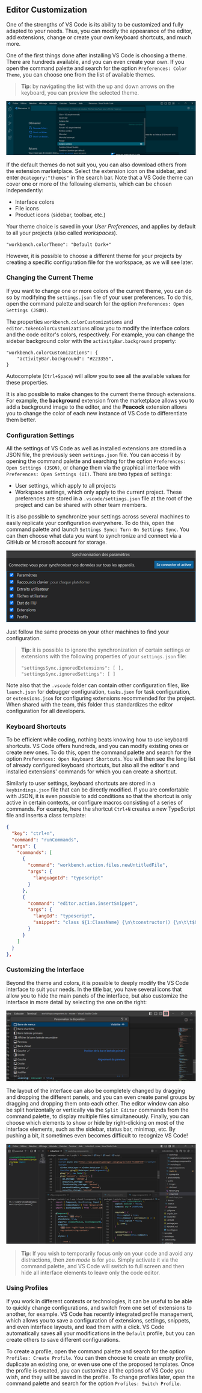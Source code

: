 ## Editor Customization

One of the strengths of VS Code is its ability to be customized and fully adapted to your needs. Thus, you can modify the appearance of the editor, add extensions, change or create your own keyboard shortcuts, and much more.

One of the first things done after installing VS Code is choosing a theme. There are hundreds available, and you can even create your own. If you open the command palette and search for the option `Preferences: Color Theme`, you can choose one from the list of available themes.

> **Tip**: by navigating the list with the up and down arrows on the keyboard, you can preview the selected theme.

![Theme choice](./images/theme.png)

If the default themes do not suit you, you can also download others from the extension marketplace. Select the extension icon on the sidebar, and enter `@category:"themes"` in the search bar. Note that a VS Code theme can cover one or more of the following elements, which can be chosen independently:

- Interface colors
- File icons
- Product icons (sidebar, toolbar, etc.)

Your theme choice is saved in your _User Preferences_, and applies by default to all your projects (also called _workspaces_).

```
"workbench.colorTheme": "Default Dark+"
```

However, it is possible to choose a different theme for your projects by creating a specific configuration file for the workspace, as we will see later.

### Changing the Current Theme

If you want to change one or more colors of the current theme, you can do so by modifying the `settings.json` file of your user preferences. To do this, open the command palette and search for the option `Preferences: Open Settings (JSON)`.

The properties `workbench.colorCustomizations` and `editor.tokenColorCustomizations` allow you to modify the interface colors and the code editor's colors, respectively. For example, you can change the sidebar background color with the `activityBar.background` property:

```
"workbench.colorCustomizations": {
    "activityBar.background": "#223355",
}
```

Autocomplete (`Ctrl+Space`) will allow you to see all the available values for these properties.

It is also possible to make changes to the current theme through extensions. For example, the **background** extension from the marketplace allows you to add a background image to the editor, and the **Peacock** extension allows you to change the color of each new instance of VS Code to differentiate them better.

### Configuration Settings

All the settings of VS Code as well as installed extensions are stored in a JSON file, the previously seen `settings.json` file. You can access it by opening the command palette and searching for the option `Preferences: Open Settings (JSON)`, or change them via the graphical interface with `Preferences: Open Settings (UI)`. There are two types of settings:

- User settings, which apply to all projects
- Workspace settings, which only apply to the current project. These preferences are stored in a `.vscode/settings.json` file at the root of the project and can be shared with other team members.

It is also possible to synchronize your settings across several machines to easily replicate your configuration everywhere. To do this, open the command palette and launch `Settings Sync: Turn On Settings Sync`. You can then choose what data you want to synchronize and connect via a GitHub or Microsoft account for storage.

![Settings Synchronization](./images/settings-sync.png)

Just follow the same process on your other machines to find your configuration.

> **Tip**: it is possible to ignore the synchronization of certain settings or extensions with the following properties of your `settings.json` file:
>
> ```
> "settingsSync.ignoredExtensions": [ ],
> "settingsSync.ignoredSettings": [ ]
> ```

Note also that the `.vscode` folder can contain other configuration files, like `launch.json` for debugger configuration, `tasks.json` for task configuration, or `extensions.json` for configuring extensions recommended for the project. When shared with the team, this folder thus standardizes the editor configuration for all developers.

### Keyboard Shortcuts

To be efficient while coding, nothing beats knowing how to use keyboard shortcuts. VS Code offers hundreds, and you can modify existing ones or create new ones. To do this, open the command palette and search for the option `Preferences: Open Keyboard Shortcuts`. You will then see the long list of already configured keyboard shortcuts, but also all the editor's and installed extensions' commands for which you can create a shortcut.

Similarly to user settings, keyboard shortcuts are stored in a `keybindings.json` file that can be directly modified. If you are comfortable with JSON, it is even possible to add conditions so that the shortcut is only active in certain contexts, or configure macros consisting of a series of commands. For example, here the shortcut `Ctrl+N` creates a new TypeScript file and inserts a class template:

```json
{
  "key": "ctrl+n",
  "command": "runCommands",
  "args": {
    "commands": [
      {
        "command": "workbench.action.files.newUntitledFile",
        "args": {
          "languageId": "typescript"
        }
      },
      {
        "command": "editor.action.insertSnippet",
        "args": {
          "langId": "typescript",
          "snippet": "class ${1:ClassName} {\n\tconstructor() {\n\t\t$0\n\t}\n}"
        }
      }
    ]
  }
},
```

### Customizing the Interface

Beyond the theme and colors, it is possible to deeply modify the VS Code interface to suit your needs. In the title bar, you have several icons that allow you to hide the main panels of the interface, but also customize the interface in more detail by selecting the one on the right:

![Customize layout](./images/customize-layout.png)

The layout of the interface can also be completely changed by dragging and dropping the different panels, and you can even create panel groups by dragging and dropping them onto each other. The editor window can also be split horizontally or vertically via the `Split Editor` commands from the command palette, to display multiple files simultaneously. Finally, you can choose which elements to show or hide by right-clicking on most of the interface elements, such as the sidebar, status bar, minimap, etc. By pushing a bit, it sometimes even becomes difficult to recognize VS Code!

![Example of a customized layout](./images/vscode-custom.png)

> **Tip**: If you wish to temporarily focus only on your code and avoid any distractions, then _zen mode_ is for you. Simply activate it via the command palette, and VS Code will switch to full screen and then hide all interface elements to leave only the code editor.

### Using Profiles

If you work in different contexts or technologies, it can be useful to be able to quickly change configurations, and switch from one set of extensions to another, for example. VS Code has recently integrated profile management, which allows you to save a configuration of extensions, settings, snippets, and even interface layouts, and load them with a click. VS Code automatically saves all your modifications in the `Default` profile, but you can create others to save different configurations.

To create a profile, open the command palette and search for the option `Profiles: Create Profile`. You can then choose to create an empty profile, duplicate an existing one, or even use one of the proposed templates. Once the profile is created, you can customize all the options of VS Code you wish, and they will be saved in the profile. To change profiles later, open the command palette and search for the option `Profiles: Switch Profile`.